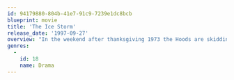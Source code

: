 ```yaml
---
id: 94179880-804b-41e7-91c9-7239e1dc8bcb
blueprint: movie
title: 'The Ice Storm'
release_date: '1997-09-27'
overview: "In the weekend after thanksgiving 1973 the Hoods are skidding out of control. Benjamin Hood reels from drink to drink, trying not to think about his trouble at the office. His wife, Elena, is reading self help books and losing patience with her husband's lies. Their son, Paul, home for the holidays, escapes to the city to pursue an alluring rich girl from his prep school. Young, budding nymphomaniac, Wendy Hood roams the neighborhood, innocently exploring liquor cabinets and lingerie drawers of her friends' parents, looking for something new. Then an ice storm hits, the worst in a century."
genres:
  -
    id: 18
    name: Drama
---
```

